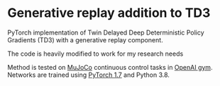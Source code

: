 # Generative replay addition to TD3

PyTorch implementation of Twin Delayed Deep Deterministic Policy Gradients (TD3) with a generative replay component.

The code is heavily modified to work for my research needs

Method is tested on [MuJoCo](http://www.mujoco.org/) continuous control tasks in [OpenAI gym](https://github.com/openai/gym). 
Networks are trained using [PyTorch 1.7](https://github.com/pytorch/pytorch) and Python 3.8. 


